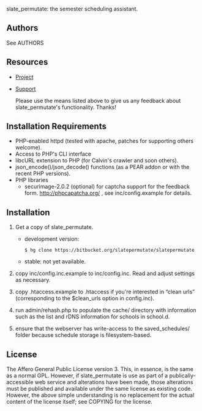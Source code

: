 slate_permutate: the semester scheduling assistant.

## Authors

See AUTHORS

## Resources

* [Project](https://bitbucket.org/slatepermutate/slatepermutate)
* [Support](https://slatepermutate.org/feedback.cgi)

  Please use the means listed above to give us any feedback about
  slate_permutate's functionality. Thanks!

## Installation Requirements

* PHP-enabled httpd (tested with apache, patches for supporting others welcome).
* Access to PHP's CLI interface
* libcURL extension to PHP (for Calvin's crawler and soon others).
* json_encode()/json_decode() functions (as a PEAR addon or with the recent PHP versions).
* PHP libraries
  * securimage-2.0.2 (optional) for captcha support for the feedback
    form. http://phpcapatcha.org/ , see inc/config.example for
    details.

## Installation

1. Get a copy of slate_permutate.

   * development version:

         $ hg clone https://bitbucket.org/slatepermutate/slatepermutate

   * stable: not yet available.

2. copy inc/config.inc.example to inc/config.inc. Read and adjust
   settings as necessary.

3. copy .htaccess.example to .htaccess if you're interested in
   “clean urls” (corresponding to the $clean_urls option in
   config.inc).

4. run admin/rehash.php to populate the cache/ directory with
   information such as the list and rDNS information for schools in
   school.d.

5. ensure that the webserver has write-access to the saved_schedules/
   folder because schedule storage is filesystem-based.

## License

The Affero General Public License version 3. This, in essence, is
the same as a normal GPL. However, if slate_permutate is use as
part of a publically-accessible web service and alterations have
been made, those alterations must be published and available under
the same license as existing code. However, the above simple
understanding is no replacement for the actual content of the
license itself; see COPYING for the license.
